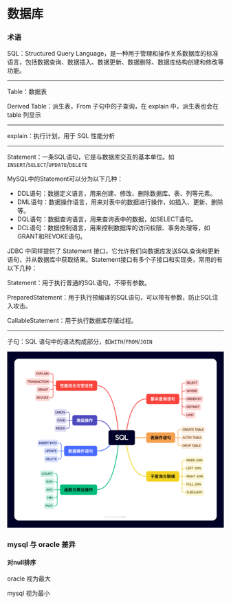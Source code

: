 # 数据库

### 术语

SQL：Structured Query Language，是一种用于管理和操作关系数据库的标准语言，包括数据查询、数据插入、数据更新、数据删除、数据库结构创建和修改等功能。

---

Table：数据表

Derived Table：派生表，From 子句中的子查询，在 explain 中，派生表也会在 table 列显示

---

explain：执行计划，用于 SQL 性能分析

---

Statement：一条SQL语句，它是与数据库交互的基本单位。如`INSERT`/`SELECT`/`UPDATE`/`DELETE`

MySQL中的Statement可以分为以下几种：

- DDL语句：数据定义语言，用来创建、修改、删除数据库、表、列等元素。
- DML语句：数据操作语言，用来对表中的数据进行操作，如插入、更新、删除等。
- DQL语句：数据查询语言，用来查询表中的数据，如SELECT语句。
- DCL语句：数据控制语言，用来控制数据库的访问权限、事务处理等，如GRANT和REVOKE语句。

JDBC 中同样提供了 Statement 接口，它允许我们向数据库发送SQL查询和更新语句，并从数据库中获取结果。Statement接口有多个子接口和实现类，常用的有以下几种：

Statement：用于执行普通的SQL语句，不带有参数。

PreparedStatement：用于执行预编译的SQL语句，可以带有参数，防止SQL注入攻击。

CallableStatement：用于执行数据库存储过程。

---

子句：SQL 语句中的语法构成部分，如`WITH`/`FROM`/`JOIN`



![img](assets/SQL.png)

### mysql 与 oracle 差异

#### 对null排序

oracle 视为最大

mysql 视为最小